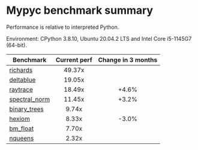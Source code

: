 # Mypyc benchmark summary

Performance is relative to interpreted Python.

Environment: CPython 3.8.10, Ubuntu 20.04.2 LTS and Intel Core i5-1145G7 (64-bit).

| Benchmark | Current perf | Change in 3 months |
| --- | :---: | :---: |
| [richards](benchmarks/richards.md) | 49.37x |  |
| [deltablue](benchmarks/deltablue.md) | 19.05x |  |
| [raytrace](benchmarks/raytrace.md) | 18.49x | +4.6% |
| [spectral_norm](benchmarks/spectral_norm.md) | 11.45x | +3.2% |
| [binary_trees](benchmarks/binary_trees.md) | 9.74x |  |
| [hexiom](benchmarks/hexiom.md) | 8.33x | -3.0% |
| [bm_float](benchmarks/bm_float.md) | 7.70x |  |
| [nqueens](benchmarks/nqueens.md) | 2.32x |  |
